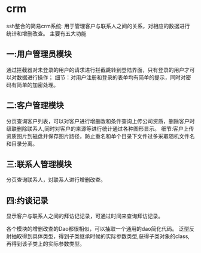 # crm
ssh整合的简易crm系统:
用于管理客户与联系人之间的关系，对相应的数据进行统计和增删改查。
主要有五大功能
## 一:用户管理员模块
通过拦截器对未登录的用户的请求进行拦截跳转到登陆界面，只有登录的用户才可以对数据进行操作；
细节：对用户注册和登录的表单均有简单的提示，同时对密码有简单的加密处理。
## 二:客户管理模块
分页查询客户列表，可以对客户进行增删改和条件查询上传公司资质，删除客户时级联删除联系人,同时对客户的来源等进行统计通过各种图形显示。
细节:客户上传资质图片到磁盘并保存图片路径，防止重名和单个目录下文件过多采取随机文件名和目录分离。
## 三:联系人管理模块
分页查询联系人，对联系人进行增删改查。
## 四:约谈记录
显示客户与联系人之间的拜访记记录，可通过时间来查询拜访记录。

各个模块的增删改查的Dao都很相似，可以抽取一个通用的dao简化代码。
泛型反射抽取得到具体类型，得到子类继承时候的实际参数类型,获得子类对象的class,再得到该子类上的实际参数类型。
